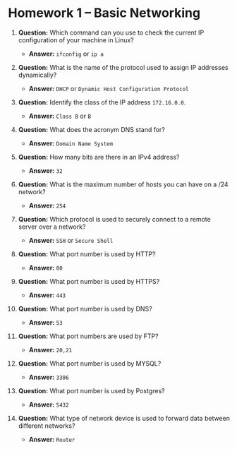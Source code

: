 # Homework 1 – Basic Networking

1. **Question:** Which command can you use to check the current IP configuration of your machine in Linux?
   - **Answer:** `ifconfig` or `ip a`

1. **Question:** What is the name of the protocol used to assign IP addresses dynamically?
   - **Answer:** `DHCP` or `Dynamic Host Configuration Protocol `

1. **Question:** Identify the class of the IP address `172.16.0.0`.
   - **Answer:** `Class B` or `B`

1. **Question:** What does the acronym DNS stand for?
   - **Answer:** `Domain Name System`

1. **Question:** How many bits are there in an IPv4 address?
   - **Answer:** `32`

1. **Question:** What is the maximum number of hosts you can have on a /24 network?
   - **Answer:** `254`

1. **Question:** Which protocol is used to securely connect to a remote server over a network?
    - **Answer:** `SSH` or `Secure Shell`

1. **Question:** What port number is used by HTTP?
    - **Answer:** `80`

1. **Question:** What port number is used by HTTPS?
    - **Answer:** `443`

1. **Question:** What port number is used by DNS?
    - **Answer:** `53`

1. **Question:** What port numbers are used by FTP?
    - **Answer:** `20,21`

1. **Question:** What port number is used by MYSQL?
    - **Answer:** `3306`

1. **Question:** What port number is used by Postgres?
    - **Answer:** `5432`

1. **Question:** What type of network device is used to forward data between different networks?
    - **Answer:** `Router`
